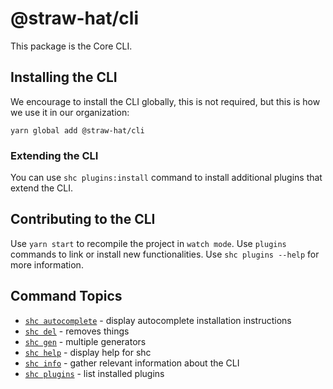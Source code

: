 # @straw-hat/cli

This package is the Core CLI.

## Installing the CLI

We encourage to install the CLI globally, this is not required, but this is
how we use it in our organization:

```shell
yarn global add @straw-hat/cli
```

### Extending the CLI

You can use `shc plugins:install` command to install additional plugins that
extend the CLI.

## Contributing to the CLI

Use `yarn start` to recompile the project in `watch mode`. Use `plugins`
commands to link or install new functionalities. Use `shc plugins --help` for
more information.

<!-- commands -->

## Command Topics

- [`shc autocomplete`](docs/commands/autocomplete.md) - display autocomplete installation instructions
- [`shc del`](docs/commands/del.md) - removes things
- [`shc gen`](docs/commands/gen.md) - multiple generators
- [`shc help`](docs/commands/help.md) - display help for shc
- [`shc info`](docs/commands/info.md) - gather relevant information about the CLI
- [`shc plugins`](docs/commands/plugins.md) - list installed plugins

<!-- commandsstop -->

